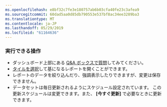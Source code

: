 ```yaml
---
ms.openlocfilehash: e8bf32c7fe3e180757ab6b03cfa40fe23c3afea9
ms.sourcegitcommit: 60dad5aa0d85db790553e537bf8ac34ee3289ba3
ms.translationtype: MT
ms.contentlocale: ja-JP
ms.lasthandoff: 05/29/2019
ms.locfileid: "61164636"
---
```

### <a name="what-now"></a>実行できる操作
* ダッシュボード上部にある [Q&A ボックスで質問](../consumer/end-user-q-and-a.md)してみてください。
* [タイルを選択](../consumer/end-user-tiles.md)して基になるレポートを開くことができます。
* レポートのデータを絞り込んだり、強調表示したりできますが、変更は保存できません。
* データセットは毎日更新されるようにスケジュール設定されています。 この更新スケジュールは変更できます。また、 **[今すぐ更新]** で必要なときに更新できます。

